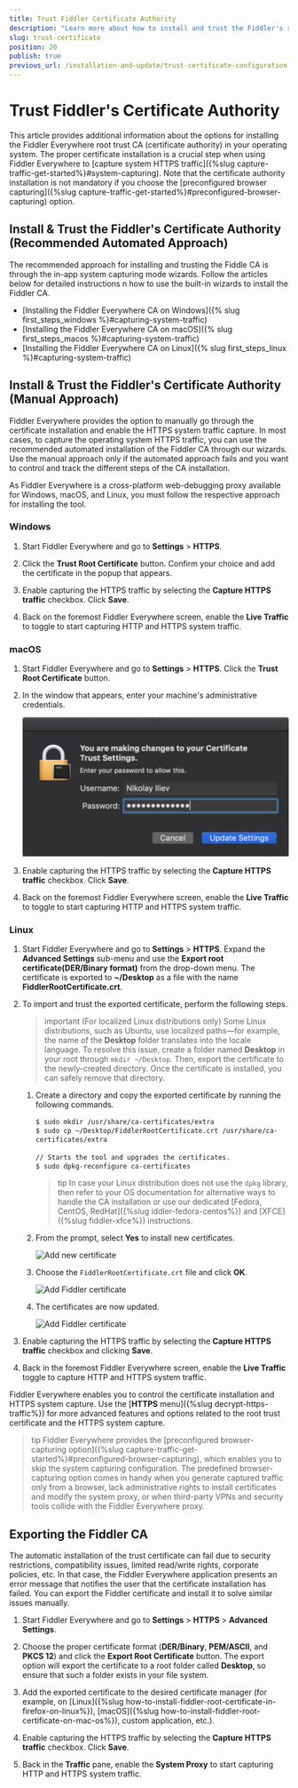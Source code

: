 ```yaml
---
title: Trust Fiddler Certificate Authority
description: "Learn more about how to install and trust the Fiddler's root CA in your operating system and how it relates to enabling the HTTPS capturing of system traffic."
slug: trust-certificate
position: 20
publish: true
previous_url: /installation-and-update/trust-certificate-configuration
---
```


# Trust Fiddler's Certificate Authority

This article provides additional information about the options for installing the Fiddler Everywhere root trust CA (certificate authority) in your operating system. The proper certificate installation is a crucial step when using Fiddler Everywhere to [capture system  HTTPS traffic]({%slug capture-traffic-get-started%}#system-capturing). Note that the certificate authority installation is not mandatory if you choose the [preconfigured browser capturing]({%slug capture-traffic-get-started%}#preconfigured-browser-capturing) option.


## Install & Trust the Fiddler's Certificate Authority (Recommended Automated Approach)

The recommended approach for installing and trusting the Fiddle CA is through the in-app system capturing mode wizards. Follow the articles below for detailed instructions n how to use the built-in wizards to install the Fiddler CA.

* [Installing the Fiddler Everywhere CA on Windows]({% slug first_steps_windows %}#capturing-system-traffic)
* [Installing the Fiddler Everywhere CA on macOS]({% slug first_steps_macos %}#capturing-system-traffic)
* [Installing the Fiddler Everywhere CA on Linux]({% slug first_steps_linux %}#capturing-system-traffic)



## Install & Trust the Fiddler's Certificate Authority (Manual Approach)

Fiddler Everywhere provides the option to manually go through the certificate installation and enable the HTTPS system traffic capture. In most cases, to capture the operating system HTTPS traffic, you can use the recommended automated installation of the Fiddler CA through our wizards. Use the manual approach only if the automated approach fails and you want to control and track the different steps of the CA installation.

As Fiddler Everywhere is a cross-platform web-debugging proxy available for Windows, macOS, and Linux, you must follow the respective approach for installing the tool.

### Windows

1. Start Fiddler Everywhere and go to **Settings** > **HTTPS**.

1. Click the **Trust Root Certificate** button. Confirm your choice and add the certificate in the popup that appears.

1. Enable capturing the HTTPS traffic by selecting the **Capture HTTPS traffic** checkbox. Click **Save**.

1. Back on the foremost Fiddler Everywhere screen, enable the **Live Traffic** to toggle to start capturing HTTP and HTTPS system traffic.


### macOS

1. Start Fiddler Everywhere and go to **Settings** > **HTTPS**. Click the **Trust Root Certificate** button.

1. In the window that appears, enter your machine's administrative credentials.

    ![Enter Keychain credentials to trust the root certificate](../images/settings/settings-HTTPS-mac-keychain.png)

1. Enable capturing the HTTPS traffic by selecting the **Capture HTTPS traffic** checkbox. Click **Save**.

1. Back on the foremost Fiddler Everywhere screen, enable the **Live Traffic** to toggle to start capturing HTTP and HTTPS system traffic.

### Linux

1. Start Fiddler Everywhere and go to **Settings** > **HTTPS**. Expand the **Advanced Settings** sub-menu and use the **Export root certificate(DER/Binary format)** from the drop-down menu. The certificate is exported to **~/Desktop** as a file with the name **FiddlerRootCertificate.crt**.

1. To import and trust the exported certificate, perform the following steps.

    >important (For localized Linux distributions only) Some Linux distributions, such as Ubuntu, use localized paths&mdash;for example, the name of the **Desktop** folder translates into the locale language. To resolve this issue, create a folder named **Desktop** in your root through `mkdir ~/Desktop`. Then, export the certificate to the newly-created directory. Once the certificate is installed, you can safely remove that directory.

    1. Create a directory and copy the exported certificate by running the following commands.
        ```shell
        $ sudo mkdir /usr/share/ca-certificates/extra
        $ sudo cp ~/Desktop/FiddlerRootCertificate.crt /usr/share/ca-certificates/extra

        // Starts the tool and upgrades the certificates.
        $ sudo dpkg-reconfigure ca-certificates
        ```

        >tip In case your Linux distribution does not use the `dpkg` library, then refer to your OS documentation for alternative ways to handle the CA installation or use our dedicated [Fedora, CentOS, RedHat]({%slug iddler-fedora-centos%}) and [XFCE]({%slug fiddler-xfce%}) instructions.

    1. From the prompt, select **Yes** to install new certificates.

        ![Add new certificate](../images/configuration/cert_ubunto_002.png)

    1. Choose the `FiddlerRootCertificate.crt` file and click **OK**.

        ![Add Fiddler certificate](../images/configuration/cert_ubunto_003.png)

    1. The certificates are now updated.

        ![Add Fiddler certificate](../images/configuration/cert_ubunto_004.png)

1. Enable capturing the HTTPS traffic by selecting the **Capture HTTPS traffic** checkbox and clicking **Save**.

1. Back in the foremost Fiddler Everywhere screen, enable the **Live Traffic** toggle to capture HTTP and HTTPS system traffic.

Fiddler Everywhere enables you to control the certificate installation and HTTPS system capture. Use the [**HTTPS** menu]({%slug decrypt-https-traffic%}) for more advanced features and options related to the root trust certificate and the HTTPS system capture.

>tip Fiddler Everywhere provides the [preconfigured browser-capturing option]({%slug capture-traffic-get-started%}#preconfigured-browser-capturing), which enables you to skip the system capturing configuration. The predefined browser-capturing option comes in handy when you generate captured traffic only from a browser, lack administrative rights to install certificates and modify the system proxy, or when third-party VPNs and security tools collide with the Fiddler Everywhere proxy.


## Exporting the Fiddler CA

The automatic installation of the trust certificate can fail due to security restrictions, compatibility issues, limited read/write rights, corporate policies, etc. In that case, the Fiddler Everywhere application presents an error message that notifies the user that the certificate installation has failed. You can export the Fiddler certificate and install it to solve similar issues manually.

1. Start Fiddler Everywhere and go to **Settings** > **HTTPS** > **Advanced Settings**.

1. Choose the proper certificate format (**DER/Binary**, **PEM/ASCII**, and **PKCS 12**) and click the **Export Root Certificate** button. The export option will export the certificate to a root folder called **Desktop**, so ensure that such a folder exists in your file system.

1. Add the exported certificate to the desired certificate manager (for example, on [Linux]({%slug how-to-install-fiddler-root-certificate-in-firefox-on-linux%}), [macOS]({%slug how-to-install-fiddler-root-certificate-on-mac-os%}), custom application, etc.).

1. Enable capturing the HTTPS traffic by selecting the **Capture HTTPS traffic** checkbox. Click **Save**.

1. Back in the **Traffic** pane, enable the **System Proxy** to start capturing HTTP and HTTPS system traffic.

